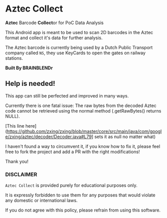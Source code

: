 # Aztec Collect

**Aztec** Barcode **Collect**or for PoC Data Analysis

This Android app is meant to be used to scan 2D barcodes in the Aztec format and collect it's data for further analysis.

The Aztec barcode is currently being used by a Dutch Public Transport company called `NS`, they use KeyCards to open the gates on railway stations.

**Built By BRAINBLENDr**

## Help is needed!

This app can still be perfected and improved in many ways.

Currently there is one fatal issue: The raw bytes from the decoded Aztec code cannot be retrieved using the normal method (.getRawBytes() returns NULL).

[This line here](https://github.com/zxing/zxing/blob/master/core/src/main/java/com/google/zxing/aztec/decoder/Decoder.java#L79] sets it as null no matter what)

I haven't found a way to circumvent it, if you know how to fix it, please feel free to fork the project and add a PR with the right modifications!

Thank you!

### DISCLAIMER

`Aztec Collect` is provided purely for educational purposes only. 

It is expressly forbidden to use them for any purposes that would violate any domestic or international laws. 

If you do not agree with this policy, please refrain from using this software.
